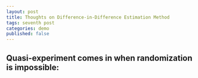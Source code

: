 ```yaml
---
layout: post
title: Thoughts on Difference-in-Difference Estimation Method 
tags: seventh post
categories: demo
published: false
---
```


## Quasi-experiment comes in when randomization is impossible:
